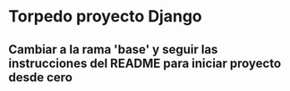 # Torpedo proyecto Django

## Cambiar a la rama 'base' y seguir las instrucciones del README para iniciar proyecto desde cero
